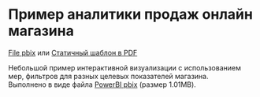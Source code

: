 # **Пример аналитики продаж онлайн магазина**
[File pbix](https://github.com/IGOR-M97/Portfolio/blob/main/PowerBI_%D0%90%D0%BD%D0%B0%D0%BB%D0%B8%D1%82%D0%B8%D0%BA%D0%B0_%D0%BF%D1%80%D0%BE%D0%B4%D0%B0%D0%B6_%D0%BE%D0%BD%D0%BB%D0%B0%D0%B9%D0%BD_%D0%BC%D0%B0%D0%B3%D0%B0%D0%B7%D0%B8%D0%BD%D0%B0/%D0%90%D0%BD%D0%B0%D0%BB%D0%B8%D1%82%D0%B8%D0%BA%D0%B0_%D0%BF%D1%80%D0%BE%D0%B4%D0%B0%D0%B6.pbix) или [Статичный шаблон в PDF](https://github.com/IGOR-M97/Portfolio/blob/main/PowerBI_%D0%90%D0%BD%D0%B0%D0%BB%D0%B8%D1%82%D0%B8%D0%BA%D0%B0_%D0%BF%D1%80%D0%BE%D0%B4%D0%B0%D0%B6_%D0%BE%D0%BD%D0%BB%D0%B0%D0%B9%D0%BD_%D0%BC%D0%B0%D0%B3%D0%B0%D0%B7%D0%B8%D0%BD%D0%B0/%D0%A8%D0%B0%D0%B1%D0%BB%D0%BE%D0%BD_%D0%B2%D0%B8%D0%B7%D1%83%D0%B0%D0%BB%D0%B8%D0%B7%D0%B0%D1%86%D0%B8%D0%B8.pdf)  

Небольшой пример интерактивной визуализации с использованием мер, фильтров для разных целевых показателей магазина.  
Выполнено в виде файла [PowerBI pbix](https://github.com/IGOR-M97/Portfolio/blob/main/PowerBI_%D0%90%D0%BD%D0%B0%D0%BB%D0%B8%D1%82%D0%B8%D0%BA%D0%B0_%D0%BF%D1%80%D0%BE%D0%B4%D0%B0%D0%B6_%D0%BE%D0%BD%D0%BB%D0%B0%D0%B9%D0%BD_%D0%BC%D0%B0%D0%B3%D0%B0%D0%B7%D0%B8%D0%BD%D0%B0/%D0%90%D0%BD%D0%B0%D0%BB%D0%B8%D1%82%D0%B8%D0%BA%D0%B0_%D0%BF%D1%80%D0%BE%D0%B4%D0%B0%D0%B6.pbix) (размер 1.01МВ).

